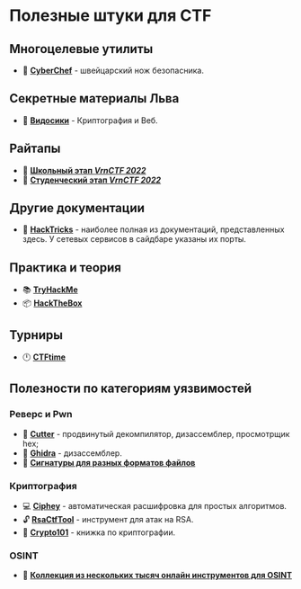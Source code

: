 # Полезные штуки для CTF

## Многоцелевые утилиты

- 🔪 [**CyberChef**](https://gchq.github.io/CyberChef) - швейцарский нож безопасника.

## Секретные материалы Льва

- 📼 [**Видосики**](https://drive.google.com/drive/folders/1EERR0uy8sLkuJ66_zvkYhxmBG16dU8Vg) - Криптография и Веб.

## Райтапы

- 📍 [**Школьный этап *VrnCTF 2022***](https://github.com/DeviJoe/vrnctf-first-2022)
- 📍 [**Студенческий этап *VrnCTF 2022***](https://github.com/DeviJoe/vrnctf-second-2022)

## Другие документации

- 📕 [**HackTricks**](https://book.hacktricks.xyz/) - наиболее полная из документаций, представленных здесь. У сетевых сервисов в сайдбаре указаны их порты.

## Практика и теория

- 📚 [**TryHackMe**](https://tryhackme.com)
- 📦 [**HackTheBox**](https://www.hackthebox.com)

## Турниры

- 🕛 [**CTFtime**](https://ctftime.org)

## Полезности по категориям уязвимостей

### Реверс и Pwn

- 🔪 [**Cutter**](https://cutter.re) - продвинутый декомпилятор, дизассемблер, просмотрщик hex;
- 🐉 [**Ghidra**](https://github.com/NationalSecurityAgency/ghidra) - дизассемблер.
- 📜 [**Сигнатуры для разных форматов файлов**](https://www.garykessler.net/library/file_sigs.html)

### Криптография

- 💻 [**Ciphey**](https://github.com/Ciphey/Ciphey) - автоматическая расшифровка для простых алгоритмов.
- 🔓 [**RsaCtfTool**](https://github.com/RsaCtfTool/RsaCtfTool) - инструмент для атак на RSA.
- 📕 [**Crypto101**](https://www.crypto101.io) - книжка по криптографии.

### OSINT

- 🔎 [**Коллекция из нескольких тысяч онлайн инструментов для OSINT**](https://github.com/cipher387/osint_stuff_tool_collection)